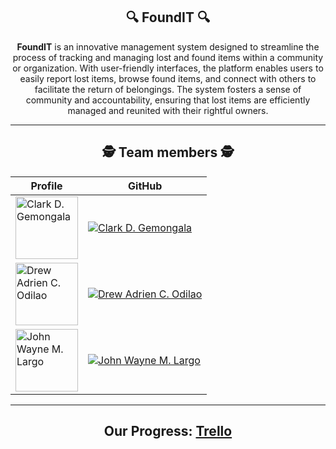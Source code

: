 <!-- Center align content -->
<div align="center">

## 🔍 **FoundIT** 🔍
**FoundIT** is an innovative management system designed to streamline the process of tracking and managing lost and found items within a community or organization. With user-friendly interfaces, the platform enables users to easily report lost items, browse found items, and connect with others to facilitate the return of belongings. The system fosters a sense of community and accountability, ensuring that lost items are efficiently managed and reunited with their rightful owners. 

----------

## :detective: **Team members** :detective:

| Profile                                                                 | GitHub                                                                                          |
|--------------------------------------------------------------------------------|------------------------------------------------------------------------------------------------------|
| <img src="https://avatars.githubusercontent.com/u/126269967?v=4" width="100px;" alt="Clark D. Gemongala"/> | [![Clark D. Gemongala](https://img.shields.io/badge/Clark%20D.%20Gemongala-GitHub-blue?style=for-the-badge)](https://github.com/beplopcitu) |
| <img src="https://drive.google.com/uc?export=view&id=1fVmyplB5lj4ElQ8A50HU0D2Nd7lQWXp6" width="100px;" alt="Drew Adrien C. Odilao"/> | [![Drew Adrien C. Odilao](https://img.shields.io/badge/Drew%20Adrien%20C.%20Odilao-GitHub-green?style=for-the-badge)](https://github.com/DrewingBook) |
| <img src="https://drive.google.com/uc?export=view&id=13l3nOZzVj83df6m5A9_MeR6W0FJvRmAJ" width="100px;" alt="John Wayne M. Largo"/> | [![John Wayne M. Largo](https://img.shields.io/badge/John%20Wayne%20M.%20Largo-GitHub-red?style=for-the-badge)](https://github.com/xxmu53xx) |

----------

## Our Progress: [Trello](https://trello.com/b/5qpYsdJQ/foundit)

</div>
